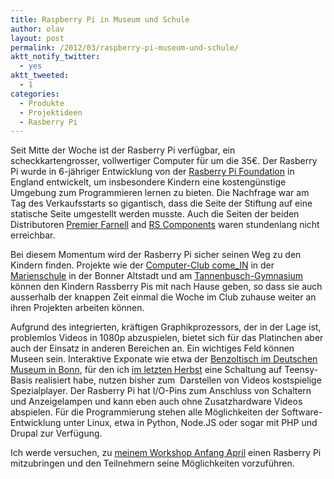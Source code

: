 ```yaml
---
title: Raspberry Pi in Museum und Schule
author: olav
layout: post
permalink: /2012/03/raspberry-pi-museum-und-schule/
aktt_notify_twitter:
  - yes
aktt_tweeted:
  - 1
categories:
  - Produkte
  - Projektideen
  - Rasberry Pi
---
```

Seit Mitte der Woche ist der Rasberry Pi verfügbar, ein scheckkartengrosser, vollwertiger Computer für um die 35€. Der Rasberry Pi wurde in 6-jähriger Entwicklung von der [Rasberry Pi Foundation][1] in England entwickelt, um insbesondere Kindern eine kostengünstige Umgebung zum Programmieren lernen zu bieten. Die Nachfrage war am Tag des Verkaufsstarts so gigantisch, dass die Seite der Stiftung auf eine statische Seite umgestellt werden musste. Auch die Seiten der beiden Distributoren [Premier Farnell][2] and [RS Components][3] waren stundenlang nicht erreichbar.

Bei diesem Momentum wird der Rasberry Pi sicher seinen Weg zu den Kindern finden. Projekte wie der [Computer-Club come_IN][4] in der [Marienschule][5] in der Bonner Altstadt und am [Tannenbusch-Gymnasium][6] können den Kindern Rassberry Pis mit nach Hause geben, so dass sie auch ausserhalb der knappen Zeit einmal die Woche im Club zuhause weiter an ihren Projekten arbeiten können.

Aufgrund des integrierten, kräftigen Graphikprozessors, der in der Lage ist, problemlos Videos in 1080p abzuspielen, bietet sich für das Platinchen aber auch der Einsatz in anderen Bereichen an. Ein wichtiges Feld können Museen sein. Interaktive Exponate wie etwa der [Benzoltisch im Deutschen Museum in Bonn][7], für den ich [im letzten Herbst][8] eine Schaltung auf Teensy-Basis realisiert habe, nutzen bisher zum  Darstellen von Videos kostspielige Spezialplayer. Der Rasberry Pi hat I/O-Pins zum Anschluss von Schaltern und Anzeigelampen und kann eben auch ohne Zusatzhardware Videos abspielen. Für die Programmierung stehen alle Möglichkeiten der Software-Entwicklung unter Linux, etwa in Python, Node.JS oder sogar mit PHP und Drupal zur Verfügung.

Ich werde versuchen, zu [meinem Workshop Anfang April][9] einen Rasberry Pi mitzubringen und den Teilnehmern seine Möglichkeiten vorzuführen.

 [1]: http://www.raspberrypi.org/ "Die Rasberry Pi Stiftung"
 [2]: http://www.element14.com/raspberrypi "Rasberry Pi bei Farnell"
 [3]: http://uk.rs-online.com/web/generalDisplay.html?id=raspberrypi&cm_mmc=UK-PPC-0212-_-02_Raspberry_PI-_-Raspberry_PI-_-Raspberry_Pi "Rasberry Pi bei RS Components"
 [4]: http://www.medienkompetenzportal-nrw.de/medienpaedagogischer-atlas-nrw/empfehlungen-des-monats/empfehlungen-des-monats-fuer-das-jahr-2011/august-2011-come-in-interkulturelle-computerclubs.html
 [5]: http://www.kgs-marienschule.de/computerclub
 [6]: http://www.tannenbusch-gymnasium.de/index.php/a-klasse/news/2014-comein-neues-projekt-fuer-die-klasse-6a.html
 [7]: http://www.deutsches-museum.de/bonn/ausstellungen/ausstellungen-2011/kekules-traum/ "Sonderausstellung Kekulés Traum"
 [8]: http://tinkerthon.de/interaktiver-benzoltisch-im-deutschen-museum-bonn/ "Teensy im DMB"
 [9]: http://www.deutsches-museum.de/index.php?id=373